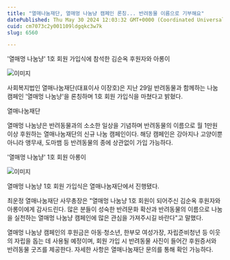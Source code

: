 ```yaml
---
title: "열매나눔재단, 열매멍 나눔냥 캠페인 론칭... 반려동물 이름으로 기부해요"
datePublished: Thu May 30 2024 12:03:32 GMT+0000 (Coordinated Universal Time)
cuid: cm7073c2y001109ldgqkc3w7k
slug: 6560

---
```



'열매멍 나눔냥' 1호 회원 가입식에 참석한 김순옥 후원자와 아롱이

![이미지](https://cdn.hashnode.com/res/hashnode/image/upload/v1739260995328/d7d12751-3a5e-4917-befd-0aec27de7b09.png)

사회복지법인 열매나눔재단(대표이사 이장호)은 지난 29일 반려동물과 함께하는 나눔 캠페인 '열매멍 나눔냥'을 론칭하며 1호 회원 가입식을 마쳤다고 밝혔다.

열매나눔재단

열매멍 나눔냥은 반려동물과의 소소한 일상을 기념하며 반려동물의 이름으로 월 1만원 이상 후원하는 열매나눔재단의 신규 나눔 캠페인이다. 해당 캠페인은 강아지나 고양이뿐 아니라 앵무새, 도마뱀 등 반려동물의 종에 상관없이 가입 가능하다.

'열매멍 나눔냥' 1호 회원 아롱이

![이미지](https://cdn.hashnode.com/res/hashnode/image/upload/v1739260997707/04795596-179e-417d-88ac-523b7edae6ac.png)

열매멍 나눔냥 1호 회원 가입식은 열매나눔재단에서 진행됐다.

최운정 열매나눔재단 사무총장은 "열매멍 나눔냥 1호 회원이 되어주신 김순옥 후원자와 아롱이에게 감사드린다. 많은 분들이 성숙한 반려문화 확산과 반려동물의 이름으로 나눔을 실천하는 열매멍 나눔냥 캠페인에 많은 관심을 가져주시길 바란다"고 말했다.

열매멍 나눔냥 캠페인의 후원금은 아동·청소년, 한부모 여성가장, 자립준비청년 등 이웃의 자립을 돕는 데 사용될 예정이며, 회원 가입 시 반려동물 사진이 들어간 후원증서와 반려동물 굿즈를 제공한다. 자세한 사항은 열매나눔재단 문의를 통해 확인 가능하다.
